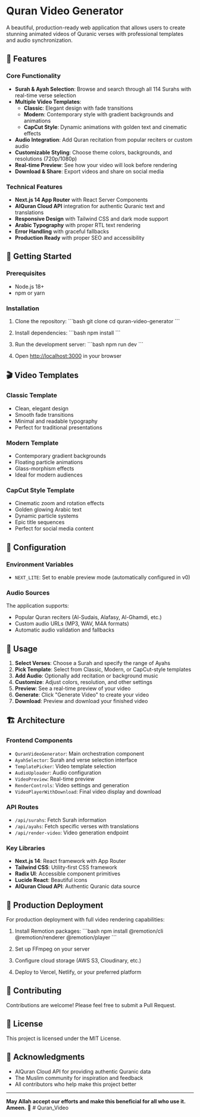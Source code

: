 # Quran Video Generator

A beautiful, production-ready web application that allows users to create stunning animated videos of Quranic verses with professional templates and audio synchronization.

## 🌟 Features

### Core Functionality
- **Surah & Ayah Selection**: Browse and search through all 114 Surahs with real-time verse selection
- **Multiple Video Templates**: 
  - **Classic**: Elegant design with fade transitions
  - **Modern**: Contemporary style with gradient backgrounds and animations
  - **CapCut Style**: Dynamic animations with golden text and cinematic effects
- **Audio Integration**: Add Quran recitation from popular reciters or custom audio
- **Customizable Styling**: Choose theme colors, backgrounds, and resolutions (720p/1080p)
- **Real-time Preview**: See how your video will look before rendering
- **Download & Share**: Export videos and share on social media

### Technical Features
- **Next.js 14 App Router** with React Server Components
- **AlQuran Cloud API** integration for authentic Quranic text and translations
- **Responsive Design** with Tailwind CSS and dark mode support
- **Arabic Typography** with proper RTL text rendering
- **Error Handling** with graceful fallbacks
- **Production Ready** with proper SEO and accessibility

## 🚀 Getting Started

### Prerequisites
- Node.js 18+ 
- npm or yarn

### Installation

1. Clone the repository:
\`\`\`bash
git clone <repository-url>
cd quran-video-generator
\`\`\`

2. Install dependencies:
\`\`\`bash
npm install
\`\`\`

3. Run the development server:
\`\`\`bash
npm run dev
\`\`\`

4. Open [http://localhost:3000](http://localhost:3000) in your browser

## 🎬 Video Templates

### Classic Template
- Clean, elegant design
- Smooth fade transitions
- Minimal and readable typography
- Perfect for traditional presentations

### Modern Template
- Contemporary gradient backgrounds
- Floating particle animations
- Glass-morphism effects
- Ideal for modern audiences

### CapCut Style Template
- Cinematic zoom and rotation effects
- Golden glowing Arabic text
- Dynamic particle systems
- Epic title sequences
- Perfect for social media content

## 🔧 Configuration

### Environment Variables
- `NEXT_LITE`: Set to enable preview mode (automatically configured in v0)

### Audio Sources
The application supports:
- Popular Quran reciters (Al-Sudais, Alafasy, Al-Ghamdi, etc.)
- Custom audio URLs (MP3, WAV, M4A formats)
- Automatic audio validation and fallbacks

## 📱 Usage

1. **Select Verses**: Choose a Surah and specify the range of Ayahs
2. **Pick Template**: Select from Classic, Modern, or CapCut-style templates
3. **Add Audio**: Optionally add recitation or background music
4. **Customize**: Adjust colors, resolution, and other settings
5. **Preview**: See a real-time preview of your video
6. **Generate**: Click "Generate Video" to create your video
7. **Download**: Preview and download your finished video

## 🏗️ Architecture

### Frontend Components
- `QuranVideoGenerator`: Main orchestration component
- `AyahSelector`: Surah and verse selection interface
- `TemplatePicker`: Video template selection
- `AudioUploader`: Audio configuration
- `VideoPreview`: Real-time preview
- `RenderControls`: Video settings and generation
- `VideoPlayerWithDownload`: Final video display and download

### API Routes
- `/api/surahs`: Fetch Surah information
- `/api/ayahs`: Fetch specific verses with translations
- `/api/render-video`: Video generation endpoint

### Key Libraries
- **Next.js 14**: React framework with App Router
- **Tailwind CSS**: Utility-first CSS framework
- **Radix UI**: Accessible component primitives
- **Lucide React**: Beautiful icons
- **AlQuran Cloud API**: Authentic Quranic data source

## 🎯 Production Deployment

For production deployment with full video rendering capabilities:

1. Install Remotion packages:
\`\`\`bash
npm install @remotion/cli @remotion/renderer @remotion/player
\`\`\`

2. Set up FFmpeg on your server
3. Configure cloud storage (AWS S3, Cloudinary, etc.)
4. Deploy to Vercel, Netlify, or your preferred platform

## 🤝 Contributing

Contributions are welcome! Please feel free to submit a Pull Request.

## 📄 License

This project is licensed under the MIT License.

## 🙏 Acknowledgments

- AlQuran Cloud API for providing authentic Quranic data
- The Muslim community for inspiration and feedback
- All contributors who help make this project better

---

**May Allah accept our efforts and make this beneficial for all who use it. Ameen.** 🤲
#   Q u r a n _ V i d e o  
 
